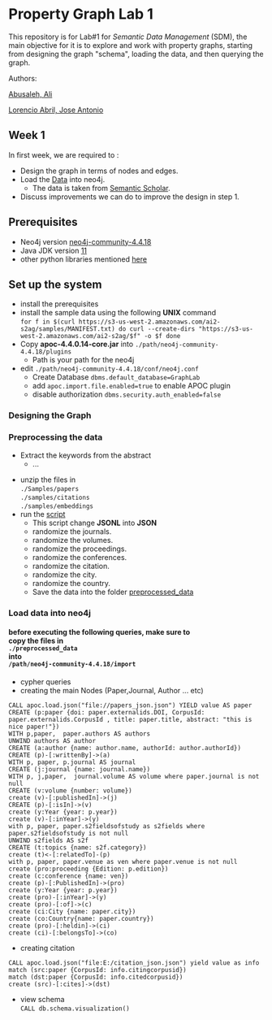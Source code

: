 # Property Graph Lab 1
This repository is for Lab#1 for *Semantic Data Management* (SDM), 
the main objective for it is to explore and work with property graphs,
starting from designing the graph "schema", loading the data, and then querying the graph.

Authors:

[Abusaleh, Ali](github.com/aliabusaleh)

[Lorencio Abril, Jose Antonio](github.com/lorenc1o)

## Week 1
In first week, we are required to :
* Design the graph in terms of nodes and edges.
* Load the [Data](https://blog.allenai.org/new-academic-graph-datasets-released-from-semantic-scholar-18b6b3b3140e)  into neo4j.
  * The data is taken from [Semantic Scholar](https://www.semanticscholar.org/).
* Discuss improvements we can do to improve the design in step 1.

## Prerequisites
 * Neo4j version [neo4j-community-4.4.18](https://neo4j.com/download-center/#community)
 * Java JDK version [11](https://www.oracle.com/es/java/technologies/javase/jdk11-archive-downloads.html)
 * other python libraries mentioned [here](requirements.txt)

## Set up the system 
* install the prerequisites
* install the sample data using the following <b>UNIX</b> command <br>
``
for f in $(curl https://s3-us-west-2.amazonaws.com/ai2-s2ag/samples/MANIFEST.txt)
  do curl --create-dirs "https://s3-us-west-2.amazonaws.com/ai2-s2ag/$f" -o $f
done
`` <br>
* Copy <b>apoc-4.4.0.14-core.jar</b> into ``./path/neo4j-community-4.4.18/plugins``
  * Path is your path for the neo4j
* edit ``./path/neo4j-community-4.4.18/conf/neo4j.conf``
  * Create Database ``dbms.default_database=GraphLab``
  * add ``apoc.import.file.enabled=true`` to enable APOC plugin
  * disable authorization ``dbms.security.auth_enabled=false``

### Designing the Graph 

[//]: # (% plesae add the schema and description) 

### Preprocessing the data
* Extract the keywords from the abstract
  * ...
  
[//]: # (  * I will add this later )

* unzip the files in <br> ``./Samples/papers`` <br> ``./samples/citations``<br> ``./samples/embeddings`` <br>
* run the [script](data_preperation.py)
  * This script change <b>JSONL</b> into <b>JSON</b>
  * randomize the journals.
  * randomize the volumes.
  * randomize the proceedings.
  * randomize the conferences.
  * randomize the citation.
  * randomize the city.
  * randomize the country.
  * Save the data into the folder [preprocessed_data](./preprocessed_data/)
### Load data into neo4j 
#### before executing the following queries, make sure to <br> copy the files in <br> `./preprocessed_data` <br> into <br> `/path/neo4j-community-4.4.18/import`
*  cypher queries 
  * creating the main Nodes (Paper,Journal, Author ... etc) <br>
```
CALL apoc.load.json("file://papers_json.json") YIELD value AS paper
CREATE (p:paper {doi: paper.externalids.DOI, CorpusId: paper.externalids.CorpusId , title: paper.title, abstract: "this is nice paper!"})
WITH p,paper,  paper.authors AS authors 
UNWIND authors AS author
CREATE (a:author {name: author.name, authorId: author.authorId})
CREATE (p)-[:writtenBy]->(a)
WITH p, paper, p.journal AS journal
CREATE (j:journal {name: journal.name})
WITH p, j,paper,  journal.volume AS volume where paper.journal is not null 
CREATE (v:volume {number: volume})
create (v)-[:publishedIn]->(j)
CREATE (p)-[:isIn]->(v)
create (y:Year {year: p.year})
create (v)-[:inYear]->(y)
with p, paper, paper.s2fieldsofstudy as s2fields where paper.s2fieldsofstudy is not null
UNWIND s2fields AS s2f
CREATE (t:topics {name: s2f.category})
create (t)<-[:relatedTo]-(p)
with p, paper, paper.venue as ven where paper.venue is not null 
create (pro:proceeding {Edition: p.edition})
create (c:conference {name: ven})
create (p)-[:PublishedIn]->(pro)
create (y:Year {year: p.year})
create (pro)-[:inYear]->(y)
create (pro)-[:of]->(c)
create (ci:City {name: paper.city})
create (co:Country{name: paper.country})
create (pro)-[:heldin]->(ci)
create (ci)-[:belongsTo]->(co)

```
* creating citation 

```
CALL apoc.load.json("file:E:/citation_json.json") yield value as info 
match (src:paper {CorpusId: info.citingcorpusid})
match (dst:paper {CorpusId: info.citedcorpusid})
create (src)-[:cites]->(dst)
```

* view schema <br> 
``CALL db.schema.visualization() ``

